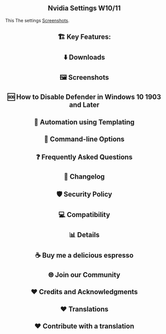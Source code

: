 
<center>
<h2>Nvidia Settings W10/11</h2>
</center>
 
This The settings [Screenshots]([https://github.com/Kokomario12/winmods/blob/main/imagefile.md]).



<center>
<h2> 🏗️ Key Features:</h2> 
</center>

<center>
<h2> ⬇️ Downloads</h2> 
</center>


<center>
<h2>🖼️ Screenshots</h2> 
</center>

<center>
<h2> 🆘 How to Disable Defender in Windows 10 1903 and Later</h2> 
</center>

<center>
<h2>🔨 Automation using Templating</h2> 
</center>

<center>
<h2> 🔨 Command-line Options</h2> 
</center>

<center>
<h2> ❓ Frequently Asked Questions</h2> 
</center>

<center>
<h2> 📰 Changelog</h2> 
</center>

<center>
<h2>🛡️ Security Policy</h2> 
</center>

<center>
<h2> 💻 Compatibility</h2> 
</center>

<center>
<h2> 📊 Details</h2> 
</center>

<center>
<h2> ☕ Buy me a delicious espresso</h2>
</center>

<center>
<h2> 🌐 Join our Community</h2>
</center>

<center>
<h2> ❤️ Credits and Acknowledgments</h2>
</center>

<center>
<h2> ❤️ Translations</h2>
</center>

<center>
<h2> ❤️ Contribute with a translation</h2>
</center>
